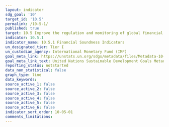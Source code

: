 ```yaml
---
layout: indicator
sdg_goal: '10'
target_id: '10.5'
permalink: /10-5-1/
published: true
target: 10.5 Improve the regulation and monitoring of global financial markets and institutions and strengthen the implementation of such regulations
indicator: 10.5.1
indicator_name: 10.5.1 Financial Soundness Indicators
un_designated_tier: Tier I
un_custodian_agency: International Monetary Fund (IMF)
goal_meta_link: https://unstats.un.org/sdgs/metadata/files/Metadata-10-05-01.pdf
goal_meta_link_text: United Nations Sustainable Development Goals Metadata (PDF 4.0 MB)
reporting_status: notstarted
data_non_statistical: false
graph_type: line
data_keywords:  
source_active_1: false
source_active_2: false
source_active_3: false
source_active_4: false
source_active_5: false
source_active_6: false
indicator_sort_order: 10-05-01
comments_limitations: 
---
```

